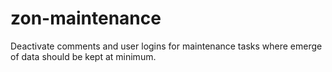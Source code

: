 # zon-maintenance
Deactivate comments and user logins for maintenance tasks where emerge of data should be kept at minimum.
